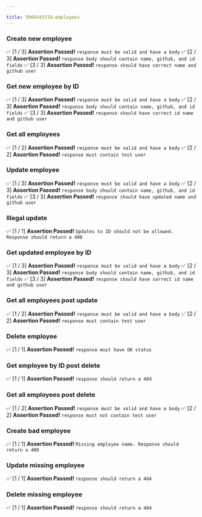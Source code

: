 ```yaml
---

title: 5060343719-employees
---
```




### Create new employee
✅ [1 / 3] **Assertion Passed!** `response must be valid and have a body`
✅ [2 / 3] **Assertion Passed!** `response body should contain name, github, and id fields`
✅ [3 / 3] **Assertion Passed!** `response should have correct name and github user`


### Get new employee by ID
✅ [1 / 3] **Assertion Passed!** `response must be valid and have a body`
✅ [2 / 3] **Assertion Passed!** `response body should contain name, github, and id fields`
✅ [3 / 3] **Assertion Passed!** `response should have correct id name and github user`


### Get all employees
✅ [1 / 2] **Assertion Passed!** `response must be valid and have a body`
✅ [2 / 2] **Assertion Passed!** `response must contain test user`


### Update employee
✅ [1 / 3] **Assertion Passed!** `response must be valid and have a body`
✅ [2 / 3] **Assertion Passed!** `response body should contain name, github, and id fields`
✅ [3 / 3] **Assertion Passed!** `response should have updated name and github user`


### Illegal update
✅ [1 / 1] **Assertion Passed!** `Updates to ID should not be allowed. Response should return a 400`


### Get updated employee by ID
✅ [1 / 3] **Assertion Passed!** `response must be valid and have a body`
✅ [2 / 3] **Assertion Passed!** `response body should contain name, github, and id fields`
✅ [3 / 3] **Assertion Passed!** `response should have correct id name and github user`


### Get all employees post update
✅ [1 / 2] **Assertion Passed!** `response must be valid and have a body`
✅ [2 / 2] **Assertion Passed!** `response must contain test user`


### Delete employee
✅ [1 / 1] **Assertion Passed!** `response must have OK status`


### Get employee by ID post delete
✅ [1 / 1] **Assertion Passed!** `response should return a 404`


### Get all employees post delete
✅ [1 / 2] **Assertion Passed!** `response must be valid and have a body`
✅ [2 / 2] **Assertion Passed!** `response must not contain test user`


### Create bad employee
✅ [1 / 1] **Assertion Passed!** `Missing employee name. Response should return a 400`


### Update missing employee
✅ [1 / 1] **Assertion Passed!** `response should return a 404`


### Delete missing employee
✅ [1 / 1] **Assertion Passed!** `response should return a 404`